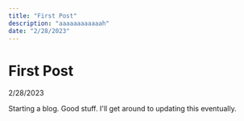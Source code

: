 ```yaml
---
title: "First Post"
description: "aaaaaaaaaaaah"
date: "2/28/2023"
---
```


# First Post

2/28/2023

Starting a blog. Good stuff. I'll get around to updating this eventually.
